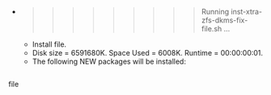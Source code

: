 * >>>>>>>>> Running inst-xtra-zfs-dkms-fix-file.sh ...
  * Install file.
  * Disk size = 6591680K. Space Used = 6008K. Runtime = 00:00:00:01.
  * The following NEW packages will be installed:
  ```bash
file
  ```
